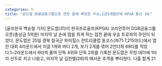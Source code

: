 ```yaml
---
categories: h
title: "문도엽 DGB금융그룹오픈 연장 끝에 짜릿한 우승…1년5개월만에 KPGA 통산 3승"
---
```

[골프한국 백승철 기자] 문도엽(31)이 한국프로골프(KPGA) 코리안투어 DGB금융그룹 오픈(총상금 5억원) 마지막 날 손에 땀을 쥐게 하는 접전 끝에 우승 트로피의 주인이 되었다. 문도엽은 25일 경북 칠곡군 파미힐스 컨트리클럽 동코스(파71·7,215야드)에서 열린 대회 4라운드에서 이글 1개와 버디 2개, 보기 2개를 엮어 2언더파 69타를 적었다.1~2라운드에서 6타씩 줄여 단독 4위와 단독 2위를 기록한 문도엽은 무빙 데이에 1타 차 선두로 치고 나왔고, 마지막 날 김한별(26)의 매서운 추격을 뿌리쳤다. 나흘 합계 21
